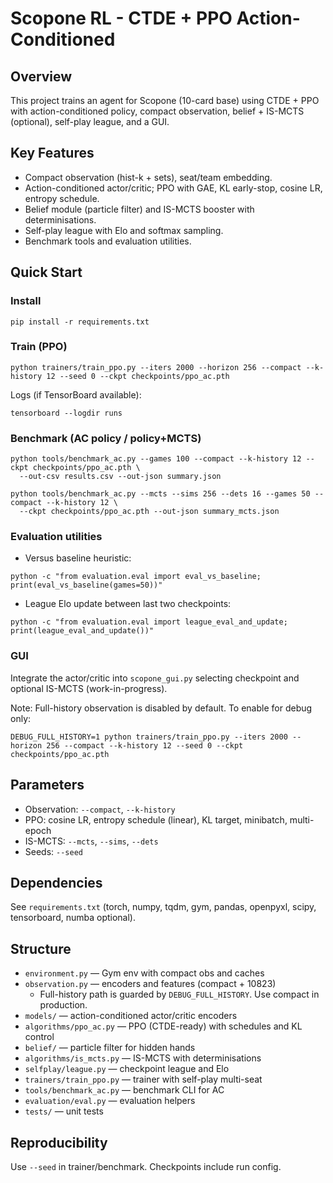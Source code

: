 # Scopone RL - CTDE + PPO Action-Conditioned

## Overview
This project trains an agent for Scopone (10-card base) using CTDE + PPO with action-conditioned policy, compact observation, belief + IS-MCTS (optional), self-play league, and a GUI.

## Key Features
- Compact observation (hist-k + sets), seat/team embedding.
- Action-conditioned actor/critic; PPO with GAE, KL early-stop, cosine LR, entropy schedule.
- Belief module (particle filter) and IS-MCTS booster with determinisations.
- Self-play league with Elo and softmax sampling.
- Benchmark tools and evaluation utilities.

## Quick Start
### Install
```
pip install -r requirements.txt
```

### Train (PPO)
```
python trainers/train_ppo.py --iters 2000 --horizon 256 --compact --k-history 12 --seed 0 --ckpt checkpoints/ppo_ac.pth
```
Logs (if TensorBoard available):
```
tensorboard --logdir runs
```

### Benchmark (AC policy / policy+MCTS)
```
python tools/benchmark_ac.py --games 100 --compact --k-history 12 --ckpt checkpoints/ppo_ac.pth \
  --out-csv results.csv --out-json summary.json

python tools/benchmark_ac.py --mcts --sims 256 --dets 16 --games 50 --compact --k-history 12 \
  --ckpt checkpoints/ppo_ac.pth --out-json summary_mcts.json
```

### Evaluation utilities
- Versus baseline heuristic:
```
python -c "from evaluation.eval import eval_vs_baseline; print(eval_vs_baseline(games=50))"
```
- League Elo update between last two checkpoints:
```
python -c "from evaluation.eval import league_eval_and_update; print(league_eval_and_update())"
```

### GUI
Integrate the actor/critic into `scopone_gui.py` selecting checkpoint and optional IS-MCTS (work-in-progress).

Note: Full-history observation is disabled by default. To enable for debug only:
```
DEBUG_FULL_HISTORY=1 python trainers/train_ppo.py --iters 2000 --horizon 256 --compact --k-history 12 --seed 0 --ckpt checkpoints/ppo_ac.pth
```

## Parameters
- Observation: `--compact`, `--k-history`
- PPO: cosine LR, entropy schedule (linear), KL target, minibatch, multi-epoch
- IS-MCTS: `--mcts`, `--sims`, `--dets`
- Seeds: `--seed`

## Dependencies
See `requirements.txt` (torch, numpy, tqdm, gym, pandas, openpyxl, scipy, tensorboard, numba optional).

## Structure
- `environment.py` — Gym env with compact obs and caches
- `observation.py` — encoders and features (compact + 10823)
  - Full-history path is guarded by `DEBUG_FULL_HISTORY`. Use compact in production.
- `models/` — action-conditioned actor/critic encoders
- `algorithms/ppo_ac.py` — PPO (CTDE-ready) with schedules and KL control
- `belief/` — particle filter for hidden hands
- `algorithms/is_mcts.py` — IS-MCTS with determinisations
- `selfplay/league.py` — checkpoint league and Elo
- `trainers/train_ppo.py` — trainer with self-play multi-seat
- `tools/benchmark_ac.py` — benchmark CLI for AC
- `evaluation/eval.py` — evaluation helpers
- `tests/` — unit tests

## Reproducibility
Use `--seed` in trainer/benchmark. Checkpoints include run config.
